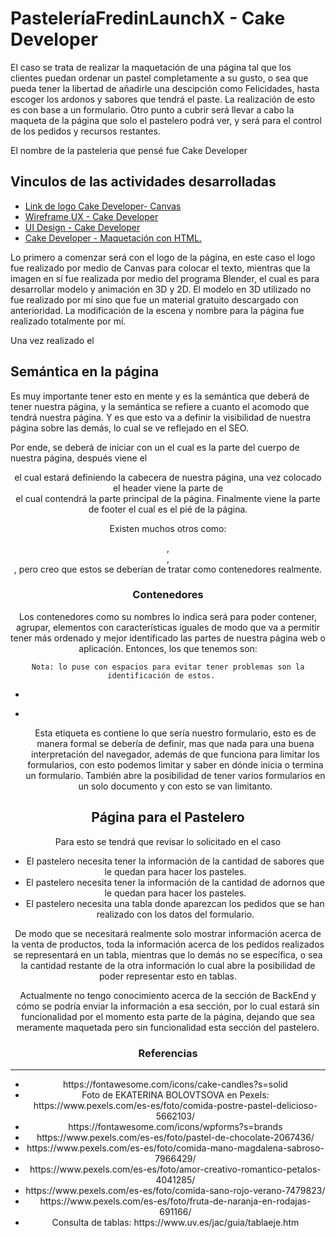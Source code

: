 <h1>PasteleríaFredinLaunchX - Cake Developer</h1>
<p>El caso se trata de realizar la maquetación de una página tal que los clientes puedan ordenar un pastel completamente a su gusto, o sea que pueda tener la libertad de añadirle una descipción como Felicidades, hasta escoger los ardonos y sabores que tendrá el paste. La realización de esto es con base a un formulario.
Otro punto a cubrir será llevar a cabo la maqueta de la página que solo el pastelero podrá ver, y será para el control de los pedidos y recursos restantes.</p>

<p> El nombre de la pasteleria que pensé fue Cake Developer</p>

<h2>Vinculos de las actividades desarrolladas</h2>

<ul>
  <li><a href="https://www.canva.com/design/DAE5_Tk28-w/4vB-RIY4578GlWTzEwAiEw/view?utm_content=DAE5_Tk28-w&utm_campaign=designshare&utm_medium=link&utm_source=publishsharelink"
     target="blank">Link de logo Cake Developer- Canvas</a></li>
  
  <li><a href="https://miro.com/app/board/uXjVOJaNEOI=/?invite_link_id=24446157952"
     target="blank">Wireframe UX - Cake Developer</a></li>
  
  <li><a href="https://www.figma.com/file/fz2we9EMP3L9fKUi1LS8Yd/Cake-Developer?node-id=0%3A1"
     target="blank">UI Design - Cake Developer</a></li>
  
  <li><a href="https://fredinvazquez.github.io/Cake%20Developer/pasteleriaMenu.html"
     target="blank">Cake Developer - Maquetación con HTML.</a></li>
  
</ul>

<p>
  Lo primero a comenzar será con el logo de la página, en este caso el logo fue realizado por medio de Canvas para colocar el texto, mientras que la imagen en sí fue realizada por medio del programa Blender, el cual es para desarrollar modelo y animación en 3D y 2D. El modelo en 3D utilizado no fue realizado por mí sino que fue un material gratuito descargado con anterioridad. 
  La modificación de la escena y nombre para la página fue realizado totalmente por mí.
  
  Una vez realizado el 
  </p>

<h2> Semántica en la página</h2>
<p>
  Es muy importante tener esto en mente y es la semántica que deberá de tener nuestra página, y la semántica se refiere a cuanto el acomodo que tendrá nuestra página.
  Y es que esto va a definir la visibilidad de nuestra página sobre las demás, lo cual se ve reflejado en el SEO.
  
  Por ende, se deberá de iniciar con un <body> el cual es la parte del cuerpo de nuestra página, después viene el <header> el cual estará definiendo la cabecera de nuestra página, una vez colocado el header viene la parte de <main> el cual contendrá la parte principal de la página. Finalmente viene la parte de footer el cual es el pié de la página.
  
  Existen muchos otros como: <aside>, <div>, <section>, pero creo que estos se deberían de tratar como contenedores realmente.
</p>

<h3> Contenedores </h3>
  <p>
    Los contenedores como su nombres lo indica será para poder contener, agrupar, elementos con características iguales de modo que va a permitir tener más ordenado y mejor identificado las partes de nuestra página web o aplicación. Entonces, los que tenemos son:
  
    Nota: lo puse con espacios para evitar tener problemas son la identificación de estos.   
  
  <ul>
      <li> <nav > </li>
      <li> <form > </li>
        <p>Esta etiqueta es contiene lo que sería nuestro formulario, esto es de manera formal se debería de definir, mas que nada para una buena interpretación del navegador, además de que funciona para limitar los formularios, con esto podemos limitar y saber en dónde inicia o termina un formulario. También abre la posibilidad de tener varios formularios en un solo documento y con esto se van limitanto.</p>
  </ul>
  
  </p>

  <h2>Página para el Pastelero</h2>
  <p>Para esto se tendrá que revisar lo solicitado en el caso
  
  <ul>
      <li>El pastelero necesita tener la información de la cantidad de sabores que le quedan para hacer los pasteles.</li>
      <li>El pastelero necesita tener la información de la cantidad de adornos que le quedan para hacer los pasteles.</li>
      <li>El pastelero necesita una tabla donde aparezcan los pedidos que se han realizado con los datos del formulario.</li>
  </ul>
  
  De modo que se necesitará realmente solo mostrar información acerca de la venta de productos, toda la información acerca de los pedidos realizados se representará en un tabla, mientras que lo demás no se específica, o sea la cantidad restante de la otra información lo cual abre la posibilidad de poder representar esto en tablas.
  
  Actualmente no tengo conocimiento acerca de la sección de BackEnd y cómo se podría enviar la información a esa sección, por lo cual estará sin funcionalidad por el momento esta parte de la página, dejando que sea meramente maquetada pero sin funcionalidad esta sección del pastelero.
  
  </p>
  
<h3>Referencias</h3>
<hr>
<ul>
  <li>https://fontawesome.com/icons/cake-candles?s=solid</li>
  <li>Foto de EKATERINA BOLOVTSOVA en Pexels: https://www.pexels.com/es-es/foto/comida-postre-pastel-delicioso-5662103/</li>
  <li>https://fontawesome.com/icons/wpforms?s=brands</li>
  <li>https://www.pexels.com/es-es/foto/pastel-de-chocolate-2067436/</li>
  <li>https://www.pexels.com/es-es/foto/comida-mano-magdalena-sabroso-7966429/</li>
  <li>https://www.pexels.com/es-es/foto/amor-creativo-romantico-petalos-4041285/</li>
  <li>https://www.pexels.com/es-es/foto/comida-sano-rojo-verano-7479823/</li>
  <li>https://www.pexels.com/es-es/foto/fruta-de-naranja-en-rodajas-691166/</li>
  <li>Consulta de tablas: https://www.uv.es/jac/guia/tablaeje.htm</li>
  
  </ul>

